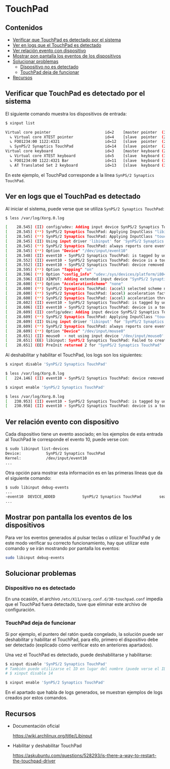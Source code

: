 # TouchPad

## Contenidos

- [Verificar que TouchPad es detectado por el sistema](#verificar-que-touchpad-es-detectado-por-el-sistema)
- [Ver en logs que el TouchPad es detectado](#ver-en-logs-que-el-touchpad-es-detectado)
- [Ver relación evento con dispositivo](#ver-relación-evento-con-dispositivo)
- [Mostrar pon pantalla los eventos de los dispositivos](#mostrar-pon-pantalla-los-eventos-de-los-dispositivos)
- [Solucionar problemas](#solucionar-problemas)
  - [Dispositivo no es detectado](#dispositivo-no-es-detectado)
  - [TouchPad deja de funcionar](#touchpad-deja-de-funcionar)
- [Recursos](#recursos)

## Verificar que TouchPad es detectado por el sistema

El siguiente comando muestra los dispositivos de entrada:

```bash
$ xinput list

Virtual core pointer                    	id=2	[master pointer  (3)]
  ↳ Virtual core XTEST pointer              id=4	[slave  pointer  (2)]
  ↳ FOO1234:00 1122:4321                   	id=12	[slave  pointer  (2)]
  ↳ SynPS/2 Synaptics TouchPad              id=14	[slave  pointer  (2)]
Virtual core keyboard                   	id=3	[master keyboard (2)]
  ↳ Virtual core XTEST keyboard             id=5	[slave  keyboard (3)]
  ↳ FOO1234:00 1122:4321 Bar               	id=11	[slave  keyboard (3)]
  ↳ AT Translated Set 2 keyboard            id=13	[slave  keyboard (3)]
```

En este ejemplo, el TouchPad corresponde a la línea `SynPS/2 Synaptics TouchPad`.

## Ver en logs que el TouchPad es detectado

Al iniciar el sistema, puede verse que se utiliza `SynPS/2 Synaptics TouchPad`:

```bash
$ less /var/log/Xorg.0.log

[    28.545] (II) config/udev: Adding input device SynPS/2 Synaptics TouchPad (/dev/input/event10)
[    28.545] (**) SynPS/2 Synaptics TouchPad: Applying InputClass "libinput touchpad catchall"
[    28.545] (**) SynPS/2 Synaptics TouchPad: Applying InputClass "touchpad"
[    28.545] (II) Using input driver 'libinput' for 'SynPS/2 Synaptics TouchPad'
[    28.545] (**) SynPS/2 Synaptics TouchPad: always reports core events
[    28.545] (**) Option "Device" "/dev/input/event10"
[    28.548] (II) event10 - SynPS/2 Synaptics TouchPad: is tagged by udev as: Touchpad
[    28.552] (II) event10 - SynPS/2 Synaptics TouchPad: device is a touchpad
[    28.552] (II) event10 - SynPS/2 Synaptics TouchPad: device removed
[    28.595] (**) Option "Tapping" "on"
[    28.596] (**) Option "config_info" "udev:/sys/devices/platform/i8042/serio1/input/input11/event10"
[    28.596] (II) XINPUT: Adding extended input device "SynPS/2 Synaptics TouchPad" (type: TOUCHPAD, id 14)
[    28.600] (**) Option "AccelerationScheme" "none"
[    28.600] (**) SynPS/2 Synaptics TouchPad: (accel) selected scheme none/0
[    28.600] (**) SynPS/2 Synaptics TouchPad: (accel) acceleration factor: 2.000
[    28.600] (**) SynPS/2 Synaptics TouchPad: (accel) acceleration threshold: 4
[    28.602] (II) event10 - SynPS/2 Synaptics TouchPad: is tagged by udev as: Touchpad
[    28.606] (II) event10 - SynPS/2 Synaptics TouchPad: device is a touchpad
[    28.609] (II) config/udev: Adding input device SynPS/2 Synaptics TouchPad (/dev/input/mouse0)
[    28.609] (**) SynPS/2 Synaptics TouchPad: Applying InputClass "touchpad"
[    28.609] (II) Using input driver 'libinput' for 'SynPS/2 Synaptics TouchPad'
[    28.609] (**) SynPS/2 Synaptics TouchPad: always reports core events
[    28.609] (**) Option "Device" "/dev/input/mouse0"
[    28.651] (II) mouse0  - not using input device '/dev/input/mouse0'.
[    28.651] (EE) libinput: SynPS/2 Synaptics TouchPad: Failed to create a device for /dev/input/mouse0
[    28.651] (EE) PreInit returned 2 for "SynPS/2 Synaptics TouchPad"
```

Al deshabilitar y habilitar el TouchPad, los logs son los siguientes:

```bash
$ xinput disable 'SynPS/2 Synaptics TouchPad'

$ less /var/log/Xorg.0.log
[   224.146] (II) event10 - SynPS/2 Synaptics TouchPad: device removed

$ xinput enable 'SynPS/2 Synaptics TouchPad'

$ less /var/log/Xorg.0.log
[   230.953] (II) event10 - SynPS/2 Synaptics TouchPad: is tagged by udev as: Touchpad
[   230.958] (II) event10 - SynPS/2 Synaptics TouchPad: device is a touchpad
```

## Ver relación evento con dispositivo

Cada dispositivo tiene un evento asociado; en los ejemplos de esta entrada al TouchPad le corresponde el evento 10, puede verse con:

```bash
$ sudo libinput list-devices
Device:           SynPS/2 Synaptics TouchPad
Kernel:           /dev/input/event10
...
```

Otra opción para mostrar esta información es en las primeras líneas que da el siguiente comando:

```bash
$ sudo libinput debug-events
...
-event10  DEVICE_ADDED            SynPS/2 Synaptics TouchPad        seat0 default group10 cap:pg  size 93x52mm tap(dl off) left scroll-nat scroll-2fg-edge click-buttonareas-clickfinger dwt-on dwtp-on
...
```

## Mostrar pon pantalla los eventos de los dispositivos

Para ver los eventos generados al pulsar teclas o utilizar el TouchPad y de este modo verificar su correcto funcionamiento, hay que utilizar este comando y se irán mostrando por pantalla los eventos:

```bash
sudo libinput debug-events
```

## Solucionar problemas

### Dispositivo no es detectado

En una ocasión, el archivo `/etc/X11/xorg.conf.d/30-touchpad.conf` impedía que el TouchPad fuera detectado, tuve que eliminar este archivo de configuración.

### TouchPad deja de funcionar

Si por ejemplo, el puntero del ratón queda congelado, la solución puede ser deshabilitar y habilitar el TouchPad, para ello, primero el dispositivo debe ser detectado (explicado cómo verificar esto en anteriores apartados).

Una vez el TouchPad es detectado, puede deshabilitarse y habilitarse:

```bash
$ xinput disable 'SynPS/2 Synaptics TouchPad'
# También puede utilizarse el ID en lugar del nombre (puede verse el ID con el comando `xinput list`):
# $ xinput disable 14

$ xinput enable 'SynPS/2 Synaptics TouchPad'
```

En el apartado que habla de logs generados, se muestran ejemplos de logs creados por estos comandos.

## Recursos

- Documentación oficial

  <https://wiki.archlinux.org/title/Libinput>

- Habilitar y deshabilitar TouchPad

  <https://askubuntu.com/questions/528293/is-there-a-way-to-restart-the-touchpad-driver>

